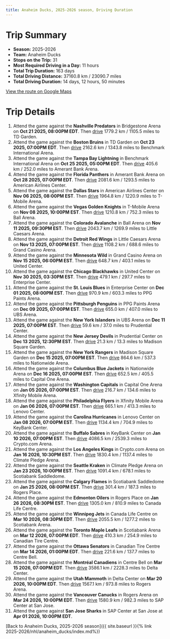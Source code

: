 ```yaml
---
title: Anaheim Ducks, 2025-2026 season, Driving Duration
---
```


# Trip Summary
- **Season:** 2025-2026
- **Team:** Anaheim Ducks
- **Stops on the Trip:** 31
- **Most Required Driving in a Day:** 11 hours
- **Total Trip Duration:** 163 days
- **Total Driving Distance:** 37160.8 km / 23090.7 miles
- **Total Driving Duration:** 14 days, 12 hours, 50 minutes

[View the route on Google Maps](https://www.google.com/maps/dir/Bridgestone+Arena+Nashville/TD+Garden+Boston/Benchmark+International+Arena+Tampa+Bay/Amerant+Bank+Arena+Florida/American+Airlines+Center+Dallas/T-Mobile+Arena+Vegas/Ball+Arena+Colorado/Little+Caesars+Arena+Detroit/Grand+Casino+Arena+Minnesota/United+Center+Chicago/Enterprise+Center+St.+Louis/PPG+Paints+Arena+Pittsburgh/UBS+Arena+New+York/Prudential+Center+New+Jersey/Madison+Square+Garden+New+York/Nationwide+Arena+Columbus/Capital+One+Arena+Washington/Xfinity+Mobile+Arena+Philadelphia/Lenovo+Center+Carolina/KeyBank+Center+Buffalo/Crypto.com+Arena+Los+Angeles/Climate+Pledge+Arena+Seattle/Scotiabank+Saddledome+Calgary/Rogers+Place+Edmonton/Canada+Life+Centre+Winnipeg/Scotiabank+Arena+Toronto/Canadian+Tire+Centre+Ottawa/Centre+Bell+Montréal/Delta+Center+Utah/Rogers+Arena+Vancouver/SAP+Center+at+San+Jose+San+Jose)

# Trip Details
1. Attend the game against the **Nashville Predators** in Bridgestone Arena on **Oct 21 2025, 08:00PM EDT**. Then [drive](https://www.google.com/maps/dir/Bridgestone+Arena+Nashville/TD+Garden+Boston) 1779.2 km / 1105.5 miles to TD Garden.
2. Attend the game against the **Boston Bruins** in TD Garden on **Oct 23 2025, 07:00PM EDT**. Then [drive](https://www.google.com/maps/dir/TD+Garden+Boston/Benchmark+International+Arena+Tampa+Bay) 2162.6 km / 1343.8 miles to Benchmark International Arena.
3. Attend the game against the **Tampa Bay Lightning** in Benchmark International Arena on **Oct 25 2025, 05:00PM EDT**. Then [drive](https://www.google.com/maps/dir/Benchmark+International+Arena+Tampa+Bay/Amerant+Bank+Arena+Florida) 405.6 km / 252.0 miles to Amerant Bank Arena.
4. Attend the game against the **Florida Panthers** in Amerant Bank Arena on **Oct 28 2025, 07:00PM EDT**. Then [drive](https://www.google.com/maps/dir/Amerant+Bank+Arena+Florida/American+Airlines+Center+Dallas) 2081.6 km / 1293.5 miles to American Airlines Center.
5. Attend the game against the **Dallas Stars** in American Airlines Center on **Nov 06 2025, 08:00PM EST**. Then [drive](https://www.google.com/maps/dir/American+Airlines+Center+Dallas/T-Mobile+Arena+Vegas) 1964.8 km / 1220.9 miles to T-Mobile Arena.
6. Attend the game against the **Vegas Golden Knights** in T-Mobile Arena on **Nov 08 2025, 10:00PM EST**. Then [drive](https://www.google.com/maps/dir/T-Mobile+Arena+Vegas/Ball+Arena+Colorado) 1210.8 km / 752.3 miles to Ball Arena.
7. Attend the game against the **Colorado Avalanche** in Ball Arena on **Nov 11 2025, 09:30PM EST**. Then [drive](https://www.google.com/maps/dir/Ball+Arena+Colorado/Little+Caesars+Arena+Detroit) 2043.7 km / 1269.9 miles to Little Caesars Arena.
8. Attend the game against the **Detroit Red Wings** in Little Caesars Arena on **Nov 13 2025, 07:00PM EST**. Then [drive](https://www.google.com/maps/dir/Little+Caesars+Arena+Detroit/Grand+Casino+Arena+Minnesota) 1108.2 km / 688.6 miles to Grand Casino Arena.
9. Attend the game against the **Minnesota Wild** in Grand Casino Arena on **Nov 15 2025, 06:00PM EST**. Then [drive](https://www.google.com/maps/dir/Grand+Casino+Arena+Minnesota/United+Center+Chicago) 648.7 km / 403.1 miles to United Center.
10. Attend the game against the **Chicago Blackhawks** in United Center on **Nov 30 2025, 03:30PM EST**. Then [drive](https://www.google.com/maps/dir/United+Center+Chicago/Enterprise+Center+St.+Louis) 479.1 km / 297.7 miles to Enterprise Center.
11. Attend the game against the **St. Louis Blues** in Enterprise Center on **Dec 01 2025, 08:00PM EST**. Then [drive](https://www.google.com/maps/dir/Enterprise+Center+St.+Louis/PPG+Paints+Arena+Pittsburgh) 970.9 km / 603.3 miles to PPG Paints Arena.
12. Attend the game against the **Pittsburgh Penguins** in PPG Paints Arena on **Dec 09 2025, 07:00PM EST**. Then [drive](https://www.google.com/maps/dir/PPG+Paints+Arena+Pittsburgh/UBS+Arena+New+York) 655.0 km / 407.0 miles to UBS Arena.
13. Attend the game against the **New York Islanders** in UBS Arena on **Dec 11 2025, 07:00PM EST**. Then [drive](https://www.google.com/maps/dir/UBS+Arena+New+York/Prudential+Center+New+Jersey) 59.6 km / 37.0 miles to Prudential Center.
14. Attend the game against the **New Jersey Devils** in Prudential Center on **Dec 13 2025, 12:30PM EST**. Then [drive](https://www.google.com/maps/dir/Prudential+Center+New+Jersey/Madison+Square+Garden+New+York) 21.3 km / 13.3 miles to Madison Square Garden.
15. Attend the game against the **New York Rangers** in Madison Square Garden on **Dec 15 2025, 07:00PM EST**. Then [drive](https://www.google.com/maps/dir/Madison+Square+Garden+New+York/Nationwide+Arena+Columbus) 864.6 km / 537.3 miles to Nationwide Arena.
16. Attend the game against the **Columbus Blue Jackets** in Nationwide Arena on **Dec 16 2025, 07:00PM EST**. Then [drive](https://www.google.com/maps/dir/Nationwide+Arena+Columbus/Capital+One+Arena+Washington) 652.5 km / 405.5 miles to Capital One Arena.
17. Attend the game against the **Washington Capitals** in Capital One Arena on **Jan 05 2026, 07:00PM EST**. Then [drive](https://www.google.com/maps/dir/Capital+One+Arena+Washington/Xfinity+Mobile+Arena+Philadelphia) 216.7 km / 134.6 miles to Xfinity Mobile Arena.
18. Attend the game against the **Philadelphia Flyers** in Xfinity Mobile Arena on **Jan 06 2026, 07:00PM EST**. Then [drive](https://www.google.com/maps/dir/Xfinity+Mobile+Arena+Philadelphia/Lenovo+Center+Carolina) 665.1 km / 413.3 miles to Lenovo Center.
19. Attend the game against the **Carolina Hurricanes** in Lenovo Center on **Jan 08 2026, 07:00PM EST**. Then [drive](https://www.google.com/maps/dir/Lenovo+Center+Carolina/KeyBank+Center+Buffalo) 1134.4 km / 704.9 miles to KeyBank Center.
20. Attend the game against the **Buffalo Sabres** in KeyBank Center on **Jan 10 2026, 07:00PM EST**. Then [drive](https://www.google.com/maps/dir/KeyBank+Center+Buffalo/Crypto.com+Arena+Los+Angeles) 4086.5 km / 2539.3 miles to Crypto.com Arena.
21. Attend the game against the **Los Angeles Kings** in Crypto.com Arena on **Jan 16 2026, 10:30PM EST**. Then [drive](https://www.google.com/maps/dir/Crypto.com+Arena+Los+Angeles/Climate+Pledge+Arena+Seattle) 1830.4 km / 1137.4 miles to Climate Pledge Arena.
22. Attend the game against the **Seattle Kraken** in Climate Pledge Arena on **Jan 23 2026, 10:00PM EST**. Then [drive](https://www.google.com/maps/dir/Climate+Pledge+Arena+Seattle/Scotiabank+Saddledome+Calgary) 1091.4 km / 678.1 miles to Scotiabank Saddledome.
23. Attend the game against the **Calgary Flames** in Scotiabank Saddledome on **Jan 25 2026, 08:00PM EST**. Then [drive](https://www.google.com/maps/dir/Scotiabank+Saddledome+Calgary/Rogers+Place+Edmonton) 301.4 km / 187.3 miles to Rogers Place.
24. Attend the game against the **Edmonton Oilers** in Rogers Place on **Jan 26 2026, 08:30PM EST**. Then [drive](https://www.google.com/maps/dir/Rogers+Place+Edmonton/Canada+Life+Centre+Winnipeg) 1305.0 km / 810.9 miles to Canada Life Centre.
25. Attend the game against the **Winnipeg Jets** in Canada Life Centre on **Mar 10 2026, 08:30PM EDT**. Then [drive](https://www.google.com/maps/dir/Canada+Life+Centre+Winnipeg/Scotiabank+Arena+Toronto) 2055.5 km / 1277.2 miles to Scotiabank Arena.
26. Attend the game against the **Toronto Maple Leafs** in Scotiabank Arena on **Mar 12 2026, 07:00PM EDT**. Then [drive](https://www.google.com/maps/dir/Scotiabank+Arena+Toronto/Canadian+Tire+Centre+Ottawa) 410.3 km / 254.9 miles to Canadian Tire Centre.
27. Attend the game against the **Ottawa Senators** in Canadian Tire Centre on **Mar 14 2026, 01:00PM EDT**. Then [drive](https://www.google.com/maps/dir/Canadian+Tire+Centre+Ottawa/Centre+Bell+Montréal) 221.6 km / 137.7 miles to Centre Bell.
28. Attend the game against the **Montréal Canadiens** in Centre Bell on **Mar 15 2026, 07:00PM EDT**. Then [drive](https://www.google.com/maps/dir/Centre+Bell+Montréal/Delta+Center+Utah) 3586.1 km / 2228.3 miles to Delta Center.
29. Attend the game against the **Utah Mammoth** in Delta Center on **Mar 20 2026, 10:00PM EDT**. Then [drive](https://www.google.com/maps/dir/Delta+Center+Utah/Rogers+Arena+Vancouver) 1567.1 km / 973.8 miles to Rogers Arena.
30. Attend the game against the **Vancouver Canucks** in Rogers Arena on **Mar 24 2026, 10:00PM EDT**. Then [drive](https://www.google.com/maps/dir/Rogers+Arena+Vancouver/SAP+Center+at+San+Jose+San+Jose) 1580.9 km / 982.3 miles to SAP Center at San Jose.
31. Attend the game against **San Jose Sharks** in SAP Center at San Jose at **Apr 01 2026, 10:00PM EDT**.

[Back to Anaheim Ducks, 2025-2026 season]({{ site.baseurl }}{% link 2025-2026/nhl/anaheim_ducks/index.md%})
